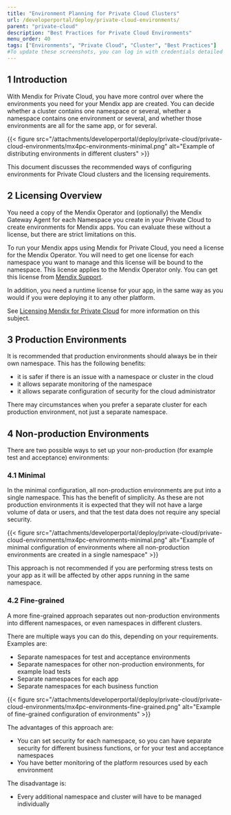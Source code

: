 ```yaml
---
title: "Environment Planning for Private Cloud Clusters"
url: /developerportal/deploy/private-cloud-environments/
parent: "private-cloud"
description: "Best Practices for Private Cloud Environments"
menu_order: 40
tags: ["Environments", "Private Cloud", "Cluster", "Best Practices"]
#To update these screenshots, you can log in with credentials detailed in How to Update Screenshots Using Team Apps.
---
```


## 1 Introduction

With Mendix for Private Cloud, you have more control over where the environments you need for your Mendix app are created. You can decide whether a cluster contains one namespace or several, whether a namespace contains one environment or several, and whether those environments are all for the same app, or for several.

{{< figure src="/attachments/developerportal/deploy/private-cloud/private-cloud-environments/mx4pc-environments-minimal.png" alt="Example of distributing environments in different clusters" >}}

This document discusses the recommended ways of configuring environments for Private Cloud clusters and the licensing requirements.

## 2 Licensing Overview

You need a copy of the Mendix Operator and (optionally) the Mendix Gateway Agent for each Namespace you create in your Private Cloud to create environments for Mendix apps. You can evaluate these without a license, but there are strict limitations on this.

To run your Mendix apps using Mendix for Private Cloud, you need a license for the Mendix Operator. You will need to get one license for each namespace you want to manage and this license will be bound to the namespace. This license applies to the Mendix Operator only. You can get this license from [Mendix Support](https://support.mendix.com).

In addition, you need a runtime license for your app, in the same way as you would if you were deploying it to any other platform.

See [Licensing Mendix for Private Cloud](/developerportal/deploy/private-cloud/#licensing) for more information on this subject.

## 3 Production Environments

It is recommended that production environments should always be in their own namespace. This has the following benefits:

* it is safer if there is an issue with a namespace or cluster in the cloud
* it allows separate monitoring of the namespace
* it allows separate configuration of security for the cloud administrator

There may circumstances when you prefer a separate cluster for each production environment, not just a separate namespace.

## 4 Non-production Environments

There are two possible ways to set up your non-production (for example test and acceptance) environments:

### 4.1 Minimal

In the minimal configuration, all non-production environments are put into a single namespace. This has the benefit of simplicity. As these are not production environments it is expected that they will not have a large volume of data or users, and that the test data does not require any special security.

{{< figure src="/attachments/developerportal/deploy/private-cloud/private-cloud-environments/mx4pc-environments-minimal.png" alt="Example of minimal configuration of environments where all non-production environments are created in a single namespace" >}}

This approach is not recommended if you are performing stress tests on your app as it will be affected by other apps running in the same namespace.

### 4.2 Fine-grained

A more fine-grained approach separates out non-production environments into different namespaces, or even namespaces in different clusters.

There are multiple ways you can do this, depending on your requirements. Examples are:

* Separate namespaces for test and acceptance environments
* Separate namespaces for other non-production environments, for example load tests
* Separate namespaces for each app
* Separate namespaces for each business function

{{< figure src="/attachments/developerportal/deploy/private-cloud/private-cloud-environments/mx4pc-environments-fine-grained.png" alt="Example of fine-grained configuration of environments" >}}

The advantages of this approach are:

* You can set security for each namespace, so you can have separate security for different business functions, or for your test and acceptance namespaces
* You have better monitoring of the platform resources used by each environment

The disadvantage is:

* Every additional namespace and cluster will have to be managed individually
